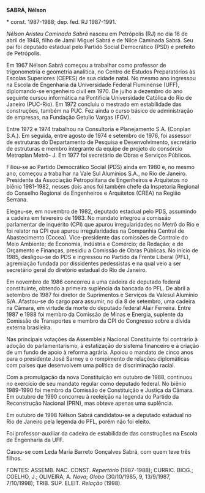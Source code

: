 **SABRÁ, Nélson**

\* const. 1987-1988; dep. fed. RJ 1987-1991.

*Nélson Aristeu Caminada Sabrá* nasceu em Petrópolis (RJ) no dia 16 de
abril de 1948, filho de Jamil Miguel Sabrá e de Nilce Caminada Sabrá.
Seu pai foi deputado estadual pelo Partido Social Democrático (PSD) e
prefeito de Petrópolis.

Em 1967 Nélson Sabrá começou a trabalhar como professor de trigonometria
e geometria analítica, no Centro de Estudos Preparatórios às Escolas
Superiores (CEPES) de sua cidade natal. No mesmo ano ingressou na Escola
de Engenharia da Universidade Federal Fluminense (UFF), diplomando-se
engenheiro civil em 1970. De julho a dezembro do ano seguinte cursou
informática na Pontifícia Universidade Católica do Rio de Janeiro
(PUC-Rio). Em 1972 concluiu o mestrado em estabilidade das construções,
também na PUC. Fez ainda o curso básico de administração de empresas, na
Fundação Getulio Vargas (FGV).

Entre 1972 e 1974 trabalhou na Consultoria e Planejamento S.A. (Conplan
S.A.). Em seguida, entre agosto de 1974 e setembro de 1976, foi assessor
de estruturas do Departamento de Pesquisa e Desenvolvimento, secretário
de estruturas e membro integrante da equipe de projeto do consórcio
Metroplan Metrô- J. Em 1977 foi secretário de Obras e Serviços Públicos.

Filiou-se ao Partido Democrático Social (PDS) ainda em 1980 e, no mesmo
ano, começou a trabalhar na Vale Sul Alumínios S.A., no Rio de Janeiro.
Presidente da Associação Petropolitana de Engenheiros e Arquitetos no
biênio 1981-1982, nesses dois anos foi também chefe da Inspetoria
Regional do Conselho Regional de Engenheiros e Arquitetos (CREA) na
Região Serrana.

Elegeu-se, em novembro de 1982, deputado estadual pelo PDS, assumindo a
cadeira em fevereiro de 1983. No mandato integrou a comissão parlamentar
de inquérito (CPI) que apurou irregularidades no Metrô do Rio e foi
relator na CPI que apurou irregularidades na Companhia Central de
Abastecimento (Cocea). Vice-presidente das comissões de Controle do Meio
Ambiente; de Economia, Indústria e Comércio; de Redação; e de Orçamento
e Finanças, presidiu a Comissão de Obras Públicas. No início de 1985,
desligou-se do PDS e ingressou no Partido da Frente Liberal (PFL),
agremiação fundada por dissidentes pedessistas e na qual veio a ser
secretário geral do diretório estadual do Rio de Janeiro.

Em novembro de 1986 concorreu a uma cadeira de deputado federal
constituinte, obtendo a primeira suplência da bancada do PFL. De abril a
setembro de 1987 foi diretor de Suprimentos e Serviços da Valesul
Alumínio S/A. Afastou-se do cargo para assumir, no dia 8 de setembro,
uma cadeira na Câmara, em virtude da morte do deputado federal Alair
Ferreira. Entre 1987 e 1988 foi membro da Comissão de Minas e Energia,
suplente da Comissão de Transportes e membro da CPI do Congresso sobre a
dívida externa brasileira.

Nas principais votações da Assembleia Nacional Constituinte foi
contrário à adoção do parlamentarismo, à estatização do sistema
financeiro e à criação de um fundo de apoio à reforma agrária. Apoiou o
mandato de cinco anos para o presidente José Sarney e o rompimento de
relações diplomáticas com países que desenvolvem uma política de
discriminação racial.

Com a promulgação da nova Constituição em outubro de 1988, continuou no
exercício de seu mandato regular como deputado federal. No biênio
1989-1990 foi membro da Comissão de Constituição e Justiça da Câmara. Em
outubro de 1990 concorreu à reeleição na legenda do Partido da
Reconstrução Nacional (PRN), mas obteve apenas uma suplência.

Em outubro de 1998 Nélson Sabrá candidatou-se a deputado estadual no Rio
de Janeiro pela legenda do PFL, porém não foi eleito.

Foi professor-auxiliar da cadeira de estabilidade das construções na
Escola de Engenharia da UFF.

Casou-se com Leda Maria Barreto Gonçalves Sabrá, com quem teve três
filhos.

FONTES: ASSEMB. NAC. CONST. *Repertório* (1987-1988); CURRIC. BIOG.;
COELHO, J.; OLIVEIRA, A. *Nova*; *Globo* (30/10/1985, 9, 13/9/1987,
7/10/1998); TRIB. SUP. ELEIT. *Relação* (1998).
